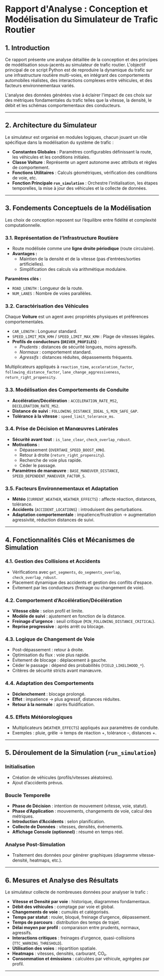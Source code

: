 # Rapport d'Analyse : Conception et Modélisation du Simulateur de Trafic Routier

## 1. Introduction

Ce rapport présente une analyse détaillée de la conception et des principes de modélisation sous-jacents au simulateur de trafic routier. L'objectif principal de ce script Python est de reproduire la dynamique du trafic sur une infrastructure routière multi-voies, en intégrant des comportements automobiles réalistes, des interactions complexes entre véhicules, et des facteurs environnementaux variés.  

L'analyse des données générées vise à éclairer l'impact de ces choix sur des métriques fondamentales du trafic telles que la vitesse, la densité, le débit et les schémas comportementaux des conducteurs.

---

## 2. Architecture du Simulateur

Le simulateur est organisé en modules logiques, chacun jouant un rôle spécifique dans la modélisation du système de trafic :

- **Constantes Globales** : Paramètres configurables définissant la route, les véhicules et les conditions initiales.
- **Classe Voiture** : Représente un agent autonome avec attributs et règles de comportement.
- **Fonctions Utilitaires** : Calculs géométriques, vérification des conditions de voie, etc.
- **Fonction Principale `run_simulation`** : Orchestre l’initialisation, les étapes temporelles, la mise à jour des véhicules et la collecte de données.

---

## 3. Fondements Conceptuels de la Modélisation

Les choix de conception reposent sur l’équilibre entre fidélité et complexité computationnelle.

### 3.1. Représentation de l’Infrastructure Routière

- Route modélisée comme une **ligne droite périodique** (route circulaire).
- **Avantages :**
  - Maintien de la densité et de la vitesse (pas d’entrées/sorties artificielles).
  - Simplification des calculs via arithmétique modulaire.

**Paramètres clés :**
- `ROAD_LENGTH` : Longueur de la route.
- `NUM_LANES` : Nombre de voies parallèles.

### 3.2. Caractérisation des Véhicules

Chaque **Voiture** est un agent avec propriétés physiques et préférences comportementales.

- `CAR_LENGTH` : Longueur standard.
- `SPEED_LIMIT_MIN_KMH` / `SPEED_LIMIT_MAX_KMH` : Plage de vitesses légales.
- **Profils de conducteurs (`DRIVER_PROFILES`)** :
  - *Prudents* : distances de sécurité longues, moins agressifs.
  - *Normaux* : comportement standard.
  - *Agressifs* : distances réduites, dépassements fréquents.  

Multiplicateurs appliqués à `reaction_time`, `acceleration_factor`, `following_distance_factor`, `lane_change_aggressiveness`, `return_right_propensity`.

### 3.3. Modélisation des Comportements de Conduite

- **Accélération/Décélération** : `ACCELERATION_RATE_MS2`, `DECELERATION_RATE_MS2`.
- **Distance de suivi** : `FOLLOWING_DISTANCE_IDEAL_S`, `MIN_SAFE_GAP`.
- **Tolérance à la vitesse** : `speed_limit_tolerance_ms`.

### 3.4. Prise de Décision et Manœuvres Latérales

- **Sécurité avant tout** : `is_lane_clear`, `check_overlap_robust`.  
- **Motivations** :
  - Dépassement (`OVERTAKE_SPEED_BOOST_KMH`).
  - Retour à droite (`return_right_propensity`).
  - Recherche de voie plus rapide.
  - Céder le passage.
- **Paramètres de manœuvre** : `BASE_MANEUVER_DISTANCE`, `SPEED_DEPENDENT_MANEUVER_FACTOR_S`.

### 3.5. Facteurs Environnementaux et Adaptation

- **Météo** (`CURRENT_WEATHER`, `WEATHER_EFFECTS`) : affecte réaction, distances, tolérance.
- **Accidents** (`ACCIDENT_LOCATIONS`) : introduisent des perturbations.
- **Adaptation comportementale** : impatience/frustration → augmentation agressivité, réduction distances de suivi.

---

## 4. Fonctionnalités Clés et Mécanismes de Simulation

### 4.1. Gestion des Collisions et Accidents
- Vérifications avec `get_segments`, `do_segments_overlap`, `check_overlap_robust`.
- Placement dynamique des accidents et gestion des conflits d’espace.
- Évitement par les conducteurs (freinage ou changement de voie).

### 4.2. Comportement d’Accélération/Décélération
- **Vitesse cible** : selon profil et limite.
- **Modèle de suivi** : ajustement en fonction de la distance.
- **Freinage d’urgence** : seuil critique (`MIN_FOLLOWING_DISTANCE_CRITICAL`).
- **Reprise progressive** : après arrêt ou blocage.

### 4.3. Logique de Changement de Voie
- Post-dépassement : retour à droite.
- Optimisation du flux : voie plus rapide.
- Évitement de blocage : déplacement à gauche.
- Céder le passage : dépend des probabilités (`YIELD_LIKELIHOOD_*`).
- Critères de sécurité stricts avant manœuvre.

### 4.4. Adaptation des Comportements
- **Déclenchement** : blocage prolongé.
- **Effet** : impatience → plus agressif, distances réduites.
- **Retour à la normale** : après fluidification.

### 4.5. Effets Météorologiques
- Multiplicateurs (`WEATHER_EFFECTS`) appliqués aux paramètres de conduite.
- Exemples : pluie, grêle → temps de réaction +, tolérance –, distances +.

---

## 5. Déroulement de la Simulation (`run_simulation`)

### Initialisation
- Création de véhicules (profils/vitesses aléatoires).
- Ajout d’accidents prévus.

### Boucle Temporelle
- **Phase de Décision** : intention de mouvement (vitesse, voie, statut).
- **Phase d’Application** : mouvements, changements de voie, calcul des métriques.
- **Introduction d’Accidents** : selon planification.
- **Collecte de Données** : vitesses, densités, événements.
- **Affichage Console (optionnel)** : résumé en temps réel.

### Analyse Post-Simulation
- Traitement des données pour générer graphiques (diagramme vitesse-densité, heatmaps, etc.).

---

## 6. Mesures et Analyse des Résultats

Le simulateur collecte de nombreuses données pour analyser le trafic :

- **Vitesse et Densité par voie** : historique, diagrammes fondamentaux.
- **Débit des véhicules** : comptage par voie et global.
- **Changements de voie** : cumulés et catégorisés.
- **Temps par statut** : rouler, bloqué, freinage d’urgence, dépassement.
- **Temps de parcours** : distribution des temps de trajet.
- **Délai moyen par profil** : comparaison entre prudents, normaux, agressifs.
- **Interactions critiques** : freinages d’urgence, quasi-collisions (`TTC_WARNING_THRESHOLD`).
- **Utilisation des voies** : répartition spatiale.
- **Heatmaps** : vitesses, densités, carburant, CO₂.
- **Consommation et émissions** : calculées par véhicule, agrégées par profil.

---
